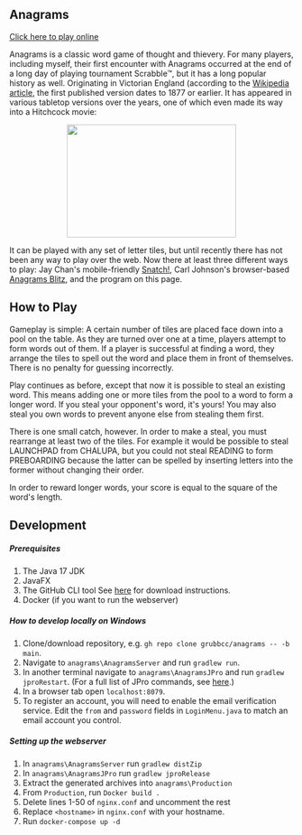 ## Anagrams

[Click here to play online](https://anagrams.site)

Anagrams is a classic word game of thought and thievery. For many players, including myself, their first encounter with Anagrams occurred at the end of a long day of playing tournament Scrabble™, but it has a long popular history as well. Originating in Victorian England (according to the [Wikipedia article](https://en.wikipedia.org/wiki/Anagrams_(game)), the first published version dates to 1877 or earlier. It has appeared in various tabletop versions over the years, one of which even made its way into a Hitchcock movie:

<p align="center">
  <img src="https://seattlephysicstutor.com/anagrams%20suspicion.jpg" width="300px" height="200px">
</p>

It can be played with any set of letter tiles, but until recently there has not been any way to play over the web. Now there at least three different ways to play: Jay Chan's mobile-friendly [Snatch!](https://snatch.cc), Carl Johnson's browser-based [Anagrams Blitz](https://safe-dusk-44647.herokuapp.com/), and the program on this page.

## How to Play

Gameplay is simple: A certain number of tiles are placed face down into a pool on the table. As they are turned over one at a time, players attempt to form words out of them. If a player is successful at finding a word, they arrange the tiles to spell out the word and place them in front of themselves. There is no penalty for guessing incorrectly.

Play continues as before, except that now it is possible to steal an existing word. This means adding one or more tiles from the pool to a word to form a longer word. If you steal your opponent's word, it's yours! You may also steal you own words to prevent anyone else from stealing them first.

There is one small catch, however. In order to make a steal, you must rearrange at least two of the tiles. For example it would be possible to steal LAUNCHPAD from CHALUPA, but you could not steal READING to form PREBOARDING because the latter can be spelled by inserting letters into the former without changing their order.

In order to reward longer words, your score is equal to the square of the word's length.
                                                                                                  
## Development

##### Prerequisites
1. The Java 17 JDK
2. JavaFX
3. The GitHub CLI tool See [here](https://github.com/cli/cli/blob/trunk/docs/install_linux.md) for download instructions.
4. Docker (if you want to run the webserver)

##### How to develop locally on Windows

1. Clone/download repository, e.g. `gh repo clone grubbcc/anagrams -- -b main`.
2. Navigate to `anagrams\AnagramsServer` and run `gradlew run`.
3. In another terminal navigate to `anagrams\AnagramsJPro` and run `gradlew jproRestart`. (For a full list of JPro commands, see [here](https://www.jpro.one/docs/current/2.1/JPRO_COMMANDS).)
4. In a browser tab open `localhost:8079`.
5. To register an account, you will need to enable the email verification service. Edit the `from` and `password` fields in `LoginMenu.java` to match an email account you control.

##### Setting up the webserver
1. In `anagrams\AnagramsServer` run `gradlew distZip`
2. In `anagrams\AnagramsJPro` run `gradlew jproRelease`
3. Extract the generated archives into `anagrams\Production`
4. From `Production`, run `Docker build .`
5. Delete lines 1-50 of `nginx.conf` and uncomment the rest
6. Replace `<hostname>` in `nginx.conf` with your hostname.
7. Run `docker-compose up -d`
